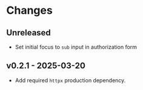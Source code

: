 # Changes

## Unreleased

- Set initial focus to `sub` input in authorization form

## v0.2.1 - 2025-03-20

- Add required `httpx` production dependency.
